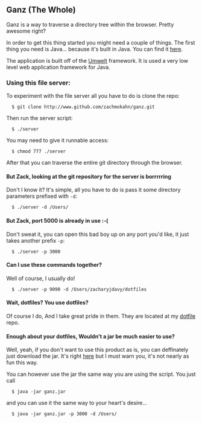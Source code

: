 ## Ganz (The Whole)

Ganz is a way to traverse a directory tree within the browser. Pretty
awesome right?

In order to get this thing started you might need a couple of things. The first
thing you need is Java... because it's built in Java. You can find it
[here](http://www.oracle.com/technetwork/java/javase/downloads/jdk8-downloads-2133151.html).

The application is built off of the
[Umwelt](http://www.github.com/zachmokahn/umwelt) framework. It is used a very
low level web application framework for Java.

### Using this file server:
To experiment with the file server all you have to do is clone the repo:
```
  $ git clone http://www.github.com/zachmokahn/ganz.git
```

Then run the server script:
```
  $ ./server
```

You may need to give it runnable access:
```
  $ chmod 777 ./server
```

After that you can traverse the entire git directory through the browser.

#### But Zack, looking at the git repository for the server is borrrrring

Don't I know it? It's simple, all you have to do is pass it some directory
parameters prefixed with ``` -d ```:
```
  $ ./server -d /Users/
```

#### But Zack, port 5000 is already in use :-(
Don't sweat it, you can open this bad boy up on any port you'd like, it just
takes another prefix ``` -p ```:
```
  $ ./server -p 3000
```


#### Can I use these commands together?
Well of course, I usually do!
```
  $ ./server -p 9090 -d /Users/zacharyjdavy/dotfiles
```

#### Wait, dotfiles? You use dotfiles?
Of course I do, And I take great pride in them. They are located at my
[dotfile](http://www.github.com/zachmokahn/dotfiles) repo.

#### Enough about your dotfiles, Wouldn't a jar be much easier to use?
Well, yeah, if you don't want to use this product as is, you can deffinately
just download the jar. It's right
[here](https://github.com/zachmokahn/ganz/blob/master/ganz.jar?raw=true) but I
must warn you, it's not nearly as fun this way.

You can however use the jar the same way you are using the script. You just call
```
  $ java -jar ganz.jar
```

and you can use it the same way to your heart's desire...
```
  $ java -jar ganz.jar -p 3000 -d /Users/
```
